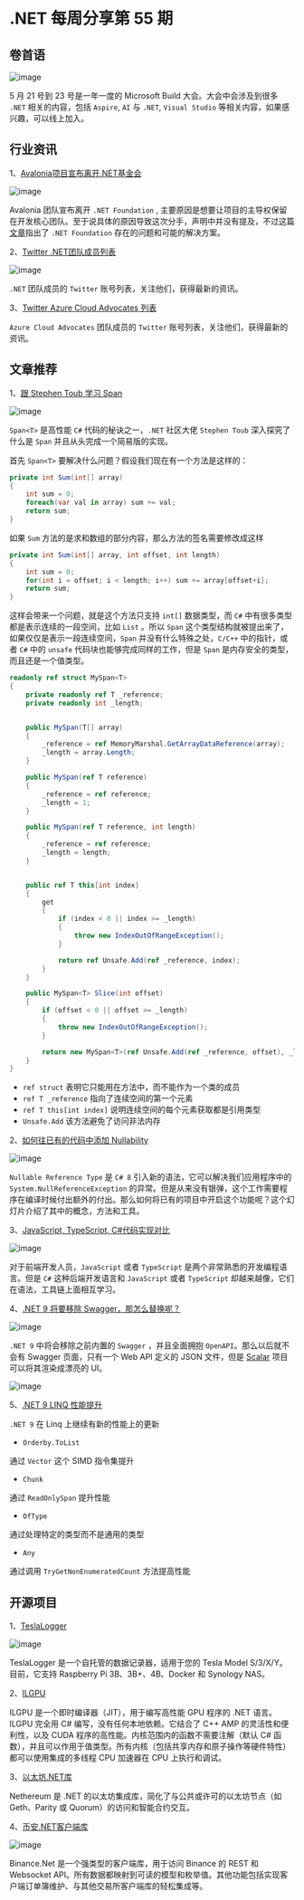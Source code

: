 # .NET 每周分享第 55 期

## 卷首语

![image](https://github.com/DotNETWeekly-io/DotNetWeekly/assets/11272110/43a5200e-6bbe-425a-8851-27449cc0b566)

5 月 21 号到 23 号是一年一度的 Microsoft Build 大会。大会中会涉及到很多 `.NET` 相关的内容，包括 `Aspire`,  `AI` 与 `.NET`, `Visual Studio` 等相关内容，如果感兴趣，可以线上加入。

## 行业资讯

1、[Avalonia项目宣布离开.NET基金会](https://github.com/AvaloniaUI/Avalonia/discussions/14666)

![image](https://github.com/DotNETWeekly-io/DotNetWeekly/assets/11272110/ca12318a-e245-4d7c-b2e7-4d6484f05647)

Avalonia 团队宣布离开 `.NET Foundation` , 主要原因是想要让项目的主导权保留在开发核心团队。至于说具体的原因导致这次分手，声明中并没有提及，不过这篇[文章](https://www.glennwatson.net/posts/dnf-problems-solutions)指出了 `.NET Foundation` 存在的问题和可能的解决方案。

2、[Twitter .NET团队成员列表](https://twitter.com/i/lists/120961876)

![image](https://github.com/DotNETWeekly-io/DotNetWeekly/assets/11272110/9af91c03-b051-4ae7-b70c-91f494edddc3)

`.NET` 团队成员的 `Twitter` 账号列表，关注他们，获得最新的资讯。

3、[Twitter Azure Cloud Advocates 列表](https://x.com/i/lists/847470660712505346)

`Azure Cloud Advocates` 团队成员的 `Twitter` 账号列表，关注他们，获得最新的资讯。

## 文章推荐

1、[跟 Stephen Toub 学习 Span](https://www.youtube.com/watch?v=5KdICNWOfEQ)

![image](https://github.com/DotNETWeekly-io/DotNetWeekly/assets/11272110/3dbfb0b2-99dd-48d8-8b9b-ec8f95b60fb6)

`Span<T>` 是高性能 `C#` 代码的秘诀之一，`.NET` 社区大佬 `Stephen Toub` 深入探究了什么是 `Span` 并且从头完成一个简易版的实现。

首先 `Span<T>` 要解决什么问题？假设我们现在有一个方法是这样的：

```csharp
private int Sum(int[] array)
{
    int sum = 0;
    foreach(var val in array) sum += val;
    return sum;
}
```

如果 `Sum` 方法的是求和数组的部分内容，那么方法的签名需要修改成这样

```csharp
private int Sum(int[] array, int offset, int length)
{
    int sum = 0;
    for(int i = offset; i < length; i++) sum += array[offset+i];
    return sum;
}
```

这样会带来一个问题，就是这个方法只支持 `int[]` 数据类型，而 `C#` 中有很多类型都是表示连续的一段空间，比如 `List` 。所以 `Span` 这个类型结构就被提出来了，如果仅仅是表示一段连续空间，`Span` 并没有什么特殊之处，`C/C++` 中的指针，或者 `C#` 中的 `unsafe` 代码块也能够完成同样的工作，但是 `Span` 是内存安全的类型，而且还是一个值类型。

```csharp
readonly ref struct MySpan<T>
{
    private readonly ref T _reference;
    private readonly int _length;


    public MySpan(T[] array)
    {
        _reference = ref MemoryMarshal.GetArrayDataReference(array);
        _length = array.Length;
    }

    public MySpan(ref T reference)
    {
        _reference = ref reference;
        _length = 1;
    }

    public MySpan(ref T reference, int length)
    {
        _reference = ref reference;
        _length = length;
    }


    public ref T this[int index]
    {
        get
        {
            if (index < 0 || index >= _length)
            {
                throw new IndexOutOfRangeException();
            }

            return ref Unsafe.Add(ref _reference, index);
        }
    }

    public MySpan<T> Slice(int offset)
    {
        if (offset < 0 || offset >= _length)
        {
            throw new IndexOutOfRangeException();
        }

        return new MySpan<T>(ref Unsafe.Add(ref _reference, offset), _length - offset);
    }
}
```

- `ref struct` 表明它只能用在方法中，而不能作为一个类的成员
- `ref T _reference` 指向了连续空间的第一个元素
- `ref T this[int index]` 说明连续空间的每个元素获取都是引用类型
- `Unsafe.Add` 该方法避免了访问非法内存

2、[如何往已有的代码中添加 Nullability](https://blog.maartenballiauw.be/talk/2024/01/21/bringing-csharp-nullability-into-existing-code.html)

![image](https://github.com/DotNETWeekly-io/DotNetWeekly/assets/11272110/fb6fb8d9-0bf4-47cb-9531-0c8d200bba5b)

`Nullable Reference Type` 是 `C# 8` 引入新的语法，它可以解决我们应用程序中的 `System.NullReferenceException` 的异常。但是从来没有银弹，这个工作需要程序在编译时候付出额外的付出。那么如何将已有的项目中开启这个功能呢？这个幻灯片介绍了其中的概念，方法和工具。

3、[JavaScript, TypeScript, C#代码实现对比](https://github.com/CharlieDigital/js-ts-csharp)

![image](https://github.com/DotNETWeekly-io/DotNetWeekly/assets/11272110/3c4f8172-b019-4fbf-802f-0f8039432451)

对于前端开发人员，`JavaScript` 或者 `TypeScript` 是两个非常熟悉的开发编程语言。但是 `C#` 这种后端开发语言和 `JavaScript` 或者 `TypeScript` 却越来越像，它们在语法，工具链上面相互学习。

4、[.NET 9 将要移除 Swagger，那怎么替换呢？](https://www.youtube.com/watch?v=8xEkVmqlr4I)

![image](https://github.com/DotNETWeekly-io/DotNetWeekly/assets/11272110/180ad6df-ebd3-4851-ba73-bc86537e7da1)

`.NET 9` 中将会移除之前内置的 `Swagger` ，并且全面拥抱 `OpenAPI`。那么以后就不会有 Swagger 页面，只有一个 Web API 定义的 JSON 文件，但是 [Scalar](https://github.com/scalar/scalar?tab=readme-ov-file)  项目可以将其渲染成漂亮的 UI。

![image](https://github.com/DotNETWeekly-io/DotNetWeekly/assets/11272110/b957ddb3-cd97-4050-869a-1ec6d0442abb)

5、[.NET 9 LINQ 性能提升](https://steven-giesel.com/blogPost/783a404a-e39e-480f-bc99-a514a75d752d?utm_source=devdigest.today&utm_medium=website&utm_campaign=feature_promo&utm_content=link_click)

`.NET 9` 在 Linq 上继续有新的性能上的更新

- `Orderby.ToList`

通过 `Vector` 这个 SIMD 指令集提升

- `Chunk`

通过 `ReadOnlySpan` 提升性能

- `OfType`

通过处理特定的类型而不是通用的类型

- `Any`

通过调用 `TryGetNonEnumeratedCount` 方法提高性能

## 开源项目

1、[TeslaLogger](https://github.com/bassmaster187/TeslaLogger)

![image](https://github.com/DotNETWeekly-io/DotNetWeekly/assets/11272110/6bc12ebc-ec11-4080-86d2-8fc610eb26d6)

TeslaLogger 是一个自托管的数据记录器，适用于您的 Tesla Model S/3/X/Y。目前，它支持 Raspberry Pi 3B、3B+、4B、Docker 和 Synology NAS。

2、[ILGPU](https://github.com/m4rs-mt/ILGPU)

ILGPU 是一个即时编译器（JIT），用于编写高性能 GPU 程序的 .NET 语言。ILGPU 完全用 C# 编写，没有任何本地依赖。它结合了 C++ AMP 的灵活性和便利性，以及 CUDA 程序的高性能。内核范围内的函数不需要注解（默认 C# 函数），并且可以作用于值类型。所有内核（包括共享内存和原子操作等硬件特性）都可以使用集成的多线程 CPU 加速器在 CPU 上执行和调试。

3、[以太坊.NET库](https://github.com/Nethereum/Nethereum)

Nethereum 是 .NET 的以太坊集成库，简化了与公共或许可的以太坊节点（如 Geth、Parity 或 Quorum）的访问和智能合约交互。

4、[币安.NET客户端库](https://github.com/JKorf/Binance.Net)

![image](https://github.com/DotNETWeekly-io/DotNetWeekly/assets/11272110/d5bc7acd-a0b8-446b-90b9-abc9b5e4bb8d)

Binance.Net 是一个强类型的客户端库，用于访问 Binance 的 REST 和 Websocket API。所有数据都映射到可读的模型和枚举值。其他功能包括实现客户端订单簿维护、与其他交易所客户端库的轻松集成等。